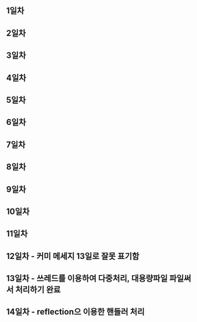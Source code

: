 ## 1일차
## 2일차
## 3일차
## 4일차
## 5일차
## 6일차
## 7일차
## 8일차
## 9일차
## 10일차
## 11일차
## 12일차 - 커미 메세지 13일로 잘못 표기함
## 13일차 - 쓰레드를 이용하여 다중처리, 대용량파일 파일써서 처리하기 완료
## 14일차 - reflection으 이용한 핸들러 처리
